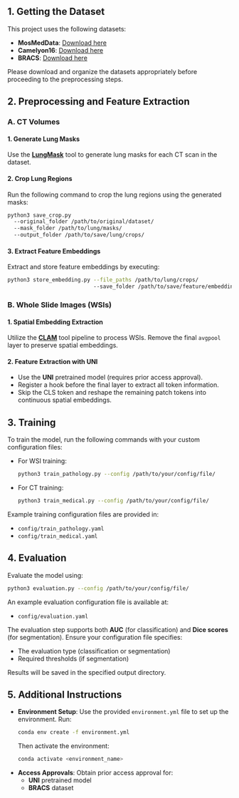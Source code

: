 ## 1. Getting the Dataset

This project uses the following datasets:

- **MosMedData**: [Download here](https://academictorrents.com/details/f2175c4676e041ea65568bb70c2bcd15c7325fd2)
- **Camelyon16**: [Download here](https://huggingface.co/datasets/osbm/camelyon16/tree/main)
- **BRACS**: [Download here](https://www.bracs.icar.cnr.it/)

Please download and organize the datasets appropriately before proceeding to the preprocessing steps.

## 2. Preprocessing and Feature Extraction

### A. CT Volumes

#### 1. Generate Lung Masks

Use the **[LungMask](https://github.com/JoHof/lungmask)** tool to generate lung masks for each CT scan in the dataset.

#### 2. Crop Lung Regions

Run the following command to crop the lung regions using the generated masks:

```bash
python3 save_crop.py 
  --original_folder /path/to/original/dataset/ 
  --mask_folder /path/to/lung/masks/ 
  --output_folder /path/to/save/lung/crops/
```

#### 3. Extract Feature Embeddings

Extract and store feature embeddings by executing:

```bash
python3 store_embedding.py --file_paths /path/to/lung/crops/ 
                           --save_folder /path/to/save/feature/embeddings/
```

### B. Whole Slide Images (WSIs)

#### 1. Spatial Embedding Extraction

Utilize the **[CLAM](https://github.com/mahmoodlab/CLAM)** tool pipeline to process WSIs. Remove the final `avgpool` layer to preserve spatial embeddings.

#### 2. Feature Extraction with UNI

- Use the **UNI** pretrained model (requires prior access approval).
- Register a hook before the final layer to extract all token information.
- Skip the CLS token and reshape the remaining patch tokens into continuous spatial embeddings.

## 3. Training

To train the model, run the following commands with your custom configuration files:

- For WSI training:

  ```bash
  python3 train_pathology.py --config /path/to/your/config/file/
  ```

- For CT training:

  ```bash
  python3 train_medical.py --config /path/to/your/config/file/
  ```

Example training configuration files are provided in:

- `config/train_pathology.yaml`
- `config/train_medical.yaml`

## 4. Evaluation

Evaluate the model using:

```bash
python3 evaluation.py --config /path/to/your/config/file/
```

An example evaluation configuration file is available at:

- `config/evaluation.yaml`

The evaluation step supports both **AUC** (for classification) and **Dice scores** (for segmentation). Ensure your configuration file specifies:

- The evaluation type (classification or segmentation)
- Required thresholds (if segmentation)

Results will be saved in the specified output directory.

## 5. Additional Instructions

- **Environment Setup**: Use the provided `environment.yml` file to set up the environment. Run:
  ```bash
  conda env create -f environment.yml
  ```
  Then activate the environment:
    ```bash
    conda activate <environment_name>
    ```
- **Access Approvals**: Obtain prior access approval for:
  - **UNI** pretrained model
  - **BRACS** dataset
